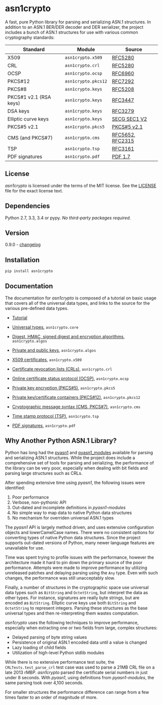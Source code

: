 # asn1crypto

A fast, pure Python library for parsing and serializing ASN.1 structures. In
addition to an ASN.1 BER/DER decoder and DER serializer, the project includes
a bunch of ASN.1 structures for use with various common cryptography standards:

| Standard               | Module              | Source                                                                                                                 |
| ---------------------- | ------------------- | ---------------------------------------------------------------------------------------------------------------------- |
| X509                   | `asn1crypto.x509`   | [RFC5280](https://tools.ietf.org/html/rfc5280)                                                                         |
| CRL                    | `asn1crypto.crl`    | [RFC5280](https://tools.ietf.org/html/rfc5280)                                                                         |
| OCSP                   | `asn1crypto.ocsp`   | [RFC6960](https://tools.ietf.org/html/rfc6960)                                                                         |
| PKCS#12                | `asn1crypto.pkcs12` | [RFC7292](https://tools.ietf.org/html/rfc7292)                                                                         |
| PKCS#8                 | `asn1crypto.keys`   | [RFC5208](https://tools.ietf.org/html/rfc5208)                                                                         |
| PKCS#1 v2.1 (RSA keys) | `asn1crypto.keys`   | [RFC3447](https://tools.ietf.org/html/rfc3447)                                                                         |
| DSA keys               | `asn1crypto.keys`   | [RFC3279](https://tools.ietf.org/html/rfc3279)                                                                         |
| Elliptic curve keys    | `asn1crypto.keys`   | [SECG SEC1 V2](http://www.secg.org/sec1-v2.pdf)                                                                        |
| PKCS#5 v2.1            | `asn1crypto.pkcs5`  | [PKCS#5 v2.1](http://www.emc.com/collateral/white-papers/h11302-pkcs5v2-1-password-based-cryptography-standard-wp.pdf) |
| CMS (and PKCS#7)       | `asn1crypto.cms`    | [RFC5652](https://tools.ietf.org/html/rfc5652), [RFC2315](https://tools.ietf.org/html/rfc2315)                         |
| TSP                    | `asn1crypto.tsp`    | [RFC3161](https://tools.ietf.org/html/rfc3161)                                                                         |
| PDF signatures         | `asn1crypto.pdf`    | [PDF 1.7](http://wwwimages.adobe.com/content/dam/Adobe/en/devnet/pdf/pdfs/PDF32000_2008.pdf)                           |

## License

*asn1crypto* is licensed under the terms of the MIT license. See the
[LICENSE](LICENSE) file for the exact license text.

## Dependencies

Python 2.7, 3.3, 3.4 or pypy. *No third-party packages required.*

## Version

0.9.0 - [changelog](changelog.md)

## Installation

```bash
pip install asn1crypto
```

## Documentation

The documentation for *asn1crypto* is composed of a tutorial on basic usage that
covers all of the universal data types, and links to the source for the various
pre-defined data types.

 - [Tutorial](docs/tutorial.md)

 - [Universal types](asn1crypto/core.py), `asn1crypto.core`
 - [Digest, HMAC, signed digest and encryption algorithms](asn1crypto/algos.py), `asn1crypto.algos`
 - [Private and public keys](asn1crypto/keys.py), `asn1crypto.algos`
 - [X509 certificates](asn1crypto/x509.py), `asn1crypto.x509`
 - [Certificate revocation lists (CRLs)](asn1crypto/crl.py), `asn1crypto.crl`
 - [Online certificate status protocol (OCSP)](asn1crypto/ocsp.py), `asn1crypto.ocsp`
 - [Private key encryption (PKCS#5)](asn1crypto/pkcs5.py), `asn1crypto.pkcs5`
 - [Private key/certificate containers (PKCS#12)](asn1crypto/pkcs12.py), `asn1crypto.pkcs12`
 - [Cryptographic message syntax (CMS, PKCS#7)](asn1crypto/cms.py), `asn1crypto.cms`
 - [Time stamp protocol (TSP)](asn1crypto/tsp.py), `asn1crypto.tsp`
 - [PDF signatures](asn1crypto/pdf.py), `asn1crypto.pdf`


## Why Another Python ASN.1 Library?

Python has long had the [pyasn1](https://pypi.python.org/pypi/pyasn1) and
[pyasn1_modules](https://pypi.python.org/pypi/pyasn1-modules) available for
parsing and serializing ASN.1 structures. While the project does include a
comprehensive set of tools for parsing and serializing, the performance of the
library can be very poor, especially when dealing with bit fields and parsing
large structures such as CRLs.

After spending extensive time using *pyasn1*, the following issues were
identified:

 1. Poor performance
 2. Verbose, non-pythonic API
 3. Out-dated and incomplete definitions in *pyasn1-modules*
 4. No simple way to map data to native Python data structures
 5. No mechanism for overriden universal ASN.1 types

The *pyasn1* API is largely method driven, and uses extensive configuration
objects and lowerCamelCase names. There were no consistent options for
converting types of native Python data structures. Since the project supports
out-dated versions of Python, many newer language features are unavailable
for use.

Time was spent trying to profile issues with the performance, however the
architecture made it hard to pin down the primary source of the poor
performance. Attempts were made to improve performance by utilizing unreleased
patches and delaying parsing using the `Any` type. Even with such changes, the
performance was still unacceptably slow.

Finally, a number of structures in the cryptographic space use universal data
types such as `BitString` and `OctetString`, but interpret the data as other
types. For instance, signatures are really byte strings, but are encoded as
`BitString`. Elliptic curve keys use both `BitString` and `OctetString` to
represent integers. Parsing these structures as the base universal types and
then re-interpreting them wastes computation.

*asn1crypto* uses the following techniques to improve performance, especially
when extracting one or two fields from large, complex structures:

 - Delayed parsing of byte string values
 - Persistence of original ASN.1 encoded data until a value is changed
 - Lazy loading of child fields
 - Utilization of high-level Python stdlib modules

While there is no extensive performance test suite, the
`CRLTests.test_parse_crl` test case was used to parse a 21MB CRL file on a
late 2013 rMBP. *asn1crypto* parsed the certificate serial numbers in just
under 8 seconds. With *pyasn1*, using definitions from *pyasn1-modules*, the
same parsing took over 4,100 seconds.

For smaller structures the performance difference can range from a few times
faster to an order of magnitude of more.



